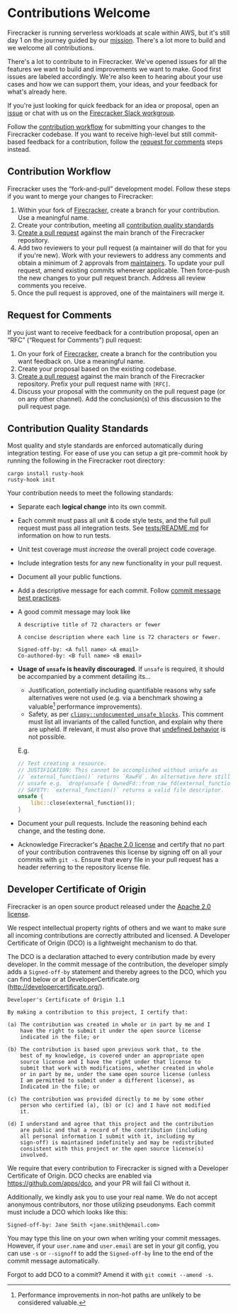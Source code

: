 # Contributions Welcome

Firecracker is running serverless workloads at scale within AWS, but it's still
day 1 on the journey guided by our [mission](CHARTER.md). There's a lot more to
build and we welcome all contributions.

There's a lot to contribute to in Firecracker. We've opened issues for all the
features we want to build and improvements we want to make. Good first issues
are labeled accordingly. We're also keen to hearing about your use cases and how
we can support them, your ideas, and your feedback for what's already here.

If you're just looking for quick feedback for an idea or proposal, open an
[issue](https://github.com/firecracker-microvm/firecracker/issues) or chat with
us on the [Firecracker Slack workgroup](https://firecracker-microvm.slack.com).

Follow the [contribution workflow](#contribution-workflow) for submitting your
changes to the Firecracker codebase. If you want to receive high-level but still
commit-based feedback for a contribution, follow the
[request for comments](#request-for-comments) steps instead.

## Contribution Workflow

Firecracker uses the “fork-and-pull” development model. Follow these steps if
you want to merge your changes to Firecracker:

1. Within your fork of
   [Firecracker](https://github.com/firecracker-microvm/firecracker), create a
   branch for your contribution. Use a meaningful name.
1. Create your contribution, meeting all
   [contribution quality standards](#contribution-quality-standards)
1. [Create a pull request](https://help.github.com/articles/creating-a-pull-request-from-a-fork/)
   against the main branch of the Firecracker repository.
1. Add two reviewers to your pull request (a maintainer will do that for you if
   you're new). Work with your reviewers to address any comments and obtain a
   minimum of 2 approvals from [maintainers](MAINTAINERS.md). To update your
   pull request, amend existing commits whenever applicable. Then force-push the
   new changes to your pull request branch. Address all review comments you
   receive.
1. Once the pull request is approved, one of the maintainers will merge it.

## Request for Comments

If you just want to receive feedback for a contribution proposal, open an “RFC”
(“Request for Comments”) pull request:

1. On your fork of
   [Firecracker](https://github.com/firecracker-microvm/firecracker), create a
   branch for the contribution you want feedback on. Use a meaningful name.
1. Create your proposal based on the existing codebase.
1. [Create a pull request](https://help.github.com/articles/creating-a-pull-request-from-a-fork/)
   against the main branch of the Firecracker repository. Prefix your pull
   request name with `[RFC]`.
1. Discuss your proposal with the community on the pull request page (or on any
   other channel). Add the conclusion(s) of this discussion to the pull request
   page.

## Contribution Quality Standards

Most quality and style standards are enforced automatically during integration
testing. For ease of use you can setup a git pre-commit hook by running the
following in the Firecracker root directory:

```
cargo install rusty-hook
rusty-hook init
```

Your contribution needs to meet the following standards:

- Separate each **logical change** into its own commit.

- Each commit must pass all unit & code style tests, and the full pull request
  must pass all integration tests. See [tests/README.md](tests/README.md) for
  information on how to run tests.

- Unit test coverage must _increase_ the overall project code coverage.

- Include integration tests for any new functionality in your pull request.

- Document all your public functions.

- Add a descriptive message for each commit. Follow
  [commit message best practices](https://github.com/erlang/otp/wiki/writing-good-commit-messages).

- A good commit message may look like

  ```
  A descriptive title of 72 characters or fewer

  A concise description where each line is 72 characters or fewer.

  Signed-off-by: <A full name> <A email>
  Co-authored-by: <B full name> <B email>
  ```

- **Usage of `unsafe` is heavily discouraged**. If `unsafe` is required, it
  should be accompanied by a comment detailing its...

  - Justification, potentially including quantifiable reasons why safe
    alternatives were not used (e.g. via a benchmark showing a valuable[^1]
    performance improvements).
  - Safety, as per
    [`clippy::undocumented_unsafe_blocks`](https://rust-lang.github.io/rust-clippy/master/#undocumented_unsafe_blocks).
    This comment must list all invariants of the called function, and explain
    why there are upheld. If relevant, it must also prove that
    [undefined behavior](https://doc.rust-lang.org/reference/behavior-considered-undefined.html)
    is not possible.

  E.g.

  ```rust
  // Test creating a resource.
  // JUSTIFICATION: This cannot be accomplished without unsafe as
  // `external_function()` returns `RawFd`. An alternative here still uses
  // unsafe e.g. `drop(unsafe { OwnedFd::from_raw_fd(external_function()) });`.
  // SAFETY: `external_function()` returns a valid file descriptor.
  unsafe {
      libc::close(external_function());
  }
  ```

- Document your pull requests. Include the reasoning behind each change, and the
  testing done.

- Acknowledge Firecracker's [Apache 2.0 license](LICENSE) and certify that no
  part of your contribution contravenes this license by signing off on all your
  commits with `git -s`. Ensure that every file in your pull request has a
  header referring to the repository license file.

## Developer Certificate of Origin

Firecracker is an open source product released under the
[Apache 2.0 license](LICENSE).

We respect intellectual property rights of others and we want to make sure all
incoming contributions are correctly attributed and licensed. A Developer
Certificate of Origin (DCO) is a lightweight mechanism to do that.

The DCO is a declaration attached to every contribution made by every developer.
In the commit message of the contribution, the developer simply adds a
`Signed-off-by` statement and thereby agrees to the DCO, which you can find
below or at DeveloperCertificate.org (<http://developercertificate.org/>).

```
Developer's Certificate of Origin 1.1

By making a contribution to this project, I certify that:

(a) The contribution was created in whole or in part by me and I
    have the right to submit it under the open source license
    indicated in the file; or

(b) The contribution is based upon previous work that, to the
    best of my knowledge, is covered under an appropriate open
    source license and I have the right under that license to
    submit that work with modifications, whether created in whole
    or in part by me, under the same open source license (unless
    I am permitted to submit under a different license), as
    Indicated in the file; or

(c) The contribution was provided directly to me by some other
    person who certified (a), (b) or (c) and I have not modified
    it.

(d) I understand and agree that this project and the contribution
    are public and that a record of the contribution (including
    all personal information I submit with it, including my
    sign-off) is maintained indefinitely and may be redistributed
    consistent with this project or the open source license(s)
    involved.
```

We require that every contribution to Firecracker is signed with a Developer
Certificate of Origin. DCO checks are enabled via <https://github.com/apps/dco>,
and your PR will fail CI without it.

Additionally, we kindly ask you to use your real name. We do not accept
anonymous contributors, nor those utilizing pseudonyms. Each commit must include
a DCO which looks like this:

```
Signed-off-by: Jane Smith <jane.smith@email.com>
```

You may type this line on your own when writing your commit messages. However,
if your `user.name` and `user.email` are set in your git config, you can use
`-s` or `--signoff` to add the `Signed-off-by` line to the end of the commit
message automatically.

Forgot to add DCO to a commit? Amend it with `git commit --amend -s`.

[^1]: Performance improvements in non-hot paths are unlikely to be considered
    valuable.
